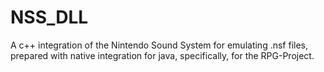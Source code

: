 # NSS_DLL
A c++ integration of the Nintendo Sound System for emulating .nsf files, prepared with native integration for java, specifically, for the RPG-Project.